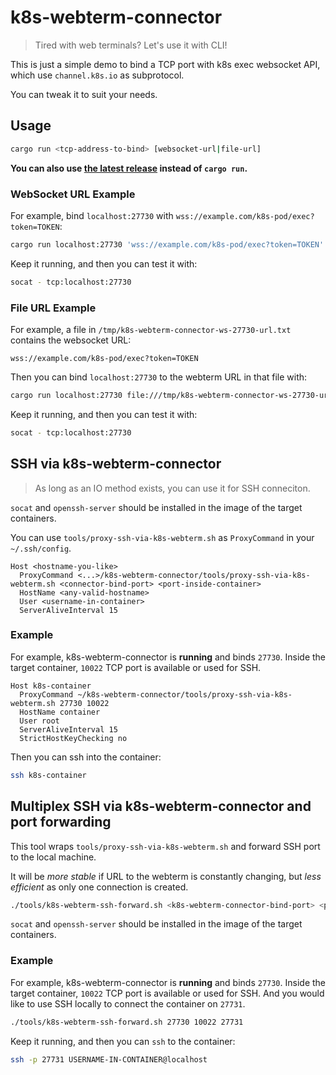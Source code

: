# k8s-webterm-connector

> Tired with web terminals?
> Let's use it with CLI!

This is just a simple demo to bind a TCP port with k8s exec websocket API,
which use `channel.k8s.io` as subprotocol.

You can tweak it to suit your needs.

## Usage

```sh
cargo run <tcp-address-to-bind> [websocket-url|file-url]
```

**You can also use [the latest release](https://github.com/ChieloNewctle/k8s-webterm-connector/releases/latest) instead of `cargo run`.**

### WebSocket URL Example

For example, bind `localhost:27730` with `wss://example.com/k8s-pod/exec?token=TOKEN`:

```sh
cargo run localhost:27730 'wss://example.com/k8s-pod/exec?token=TOKEN'
```

Keep it running, and then you can test it with:

```sh
socat - tcp:localhost:27730
```

### File URL Example

For example, a file in `/tmp/k8s-webterm-connector-ws-27730-url.txt` contains the websocket URL:

```url
wss://example.com/k8s-pod/exec?token=TOKEN
```

Then you can bind `localhost:27730` to the webterm URL in that file with:

```sh
cargo run localhost:27730 file:///tmp/k8s-webterm-connector-ws-27730-url.txt
```

Keep it running, and then you can test it with:

```sh
socat - tcp:localhost:27730
```

## SSH via k8s-webterm-connector

> As long as an IO method exists, you can use it for SSH conneciton.

`socat` and `openssh-server` should be installed in the image of the target containers.

You can use `tools/proxy-ssh-via-k8s-webterm.sh`
as `ProxyCommand` in your `~/.ssh/config`.

```ssh-config
Host <hostname-you-like>
  ProxyCommand <...>/k8s-webterm-connector/tools/proxy-ssh-via-k8s-webterm.sh <connector-bind-port> <port-inside-container>
  HostName <any-valid-hostname>
  User <username-in-container>
  ServerAliveInterval 15
```

### Example

For example, k8s-webterm-connector is **running** and binds `27730`.
Inside the target container, `10022` TCP port is available or used for SSH.

```ssh-config
Host k8s-container
  ProxyCommand ~/k8s-webterm-connector/tools/proxy-ssh-via-k8s-webterm.sh 27730 10022
  HostName container
  User root
  ServerAliveInterval 15
  StrictHostKeyChecking no
```

Then you can ssh into the container:

```sh
ssh k8s-container
```

## Multiplex SSH via k8s-webterm-connector and port forwarding

This tool wraps `tools/proxy-ssh-via-k8s-webterm.sh` and forward SSH port to the local machine.

It will be *more stable* if URL to the webterm is constantly changing,
but *less efficient* as only one connection is created.

```sh
./tools/k8s-webterm-ssh-forward.sh <k8s-webterm-connector-bind-port> <pod-ssh-port> <forward-ssh-bind-port>
```

`socat` and `openssh-server` should be installed in the image of the target containers.

### Example

For example, k8s-webterm-connector is **running** and binds `27730`.
Inside the target container, `10022` TCP port is available or used for SSH.
And you would like to use SSH locally to connect the container on `27731`.

```sh
./tools/k8s-webterm-ssh-forward.sh 27730 10022 27731
```

Keep it running, and then you can `ssh` to the container:

```sh
ssh -p 27731 USERNAME-IN-CONTAINER@localhost
```

